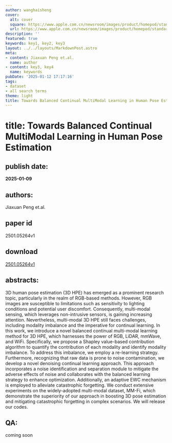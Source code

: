 ```yaml
---
author: wanghaisheng
cover:
  alt: cover
  square: https://www.apple.com.cn/newsroom/images/product/homepod/standard/Apple-HomePod-hero-230118_big.jpg.large_2x.jpg
  url: https://www.apple.com.cn/newsroom/images/product/homepod/standard/Apple-HomePod-hero-230118_big.jpg.large_2x.jpg
description: ''
featured: true
keywords: key1, key2, key3
layout: ../../layouts/MarkdownPost.astro
meta:
- content: Jiaxuan Peng et.al.
  name: author
- content: key3, key4
  name: keywords
pubDate: '2025-01-12 17:17:16'
tags:
- dataset
- all search terms
theme: light
title: Towards Balanced Continual MultiModal Learning in Human Pose Estimation
---
```


# title: Towards Balanced Continual MultiModal Learning in Human Pose Estimation 
## publish date: 
**2025-01-09** 
## authors: 
  Jiaxuan Peng et.al. 
## paper id
2501.05264v1
## download
[2501.05264v1](http://arxiv.org/abs/2501.05264v1)
## abstracts:
3D human pose estimation (3D HPE) has emerged as a prominent research topic, particularly in the realm of RGB-based methods. However, RGB images are susceptible to limitations such as sensitivity to lighting conditions and potential user discomfort. Consequently, multi-modal sensing, which leverages non-intrusive sensors, is gaining increasing attention. Nevertheless, multi-modal 3D HPE still faces challenges, including modality imbalance and the imperative for continual learning. In this work, we introduce a novel balanced continual multi-modal learning method for 3D HPE, which harnesses the power of RGB, LiDAR, mmWave, and WiFi. Specifically, we propose a Shapley value-based contribution algorithm to quantify the contribution of each modality and identify modality imbalance. To address this imbalance, we employ a re-learning strategy. Furthermore, recognizing that raw data is prone to noise contamination, we develop a novel denoising continual learning approach. This approach incorporates a noise identification and separation module to mitigate the adverse effects of noise and collaborates with the balanced learning strategy to enhance optimization. Additionally, an adaptive EWC mechanism is employed to alleviate catastrophic forgetting. We conduct extensive experiments on the widely-adopted multi-modal dataset, MM-Fi, which demonstrate the superiority of our approach in boosting 3D pose estimation and mitigating catastrophic forgetting in complex scenarios. We will release our codes.
## QA:
coming soon
